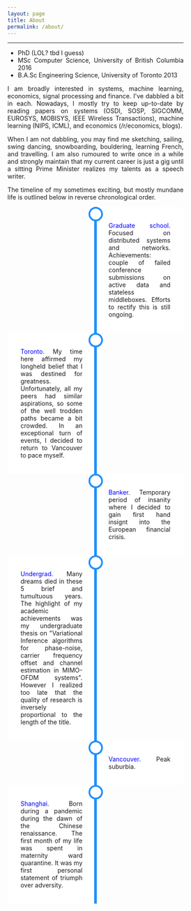 ```yaml
---
layout: page
title: About
permalink: /about/
---
```


<hr>
<div class="post-section"></div>

<style>
body {
 text-align: justify;
 text-justify: inter-word;
}
* {
    box-sizing: border-box;
}

.timeline {
    position: relative;
    max-width: 1200px;
    margin: 0 auto;
}

.timeline::after {
    content: '';
    position: absolute;
    width: 6px;
    background-color: #1E90FF;
    top: 0;
    bottom: 0;
    left: 50%;
    margin-left: -3px;
}

.container {
    position: relative;
    background-color: inherit;
    width: 50%;
}

.container::after {
    content: '';
    position: absolute;
    width: 25px;
    height: 25px;
    right: -17px;
    background-color: white;
    border: 4px solid #1E90FF;
    top: 0px;
    border-radius: 50%;
    z-index: 1;
}

.left {
    left: 0;
	padding-left: 0px 0px;
    padding-right: 0px 20px;
}

.right {
    left: 50%;
	padding-left: 0px 20px;
    padding-right: 0px 0px;
}

.right::after {
    left: -16px;
}

.content {
    padding: 20px 30px;
    background-color: white;
    position: relative;
    border-radius: 6px;
}

@media all and (max-width: 600px) {
  .timeline::after {
    left: 31px;
  }
  .container {
    width: 100%;
    padding-left: 70px;
    padding-right: 25px;
  }

  .left::after, .right::after {
    left: 15px;
  }
  .right {
    left: 0%;
  }
}
</style>

* PhD (LOL? tbd I guess)
* MSc Computer Science, University of British Columbia 2016
* B.A.Sc Engineering Science, University of Toronto 2013

I am broadly interested in systems, machine learning, economics, signal processing and finance.
I've dabbled a bit in each. Nowadays, I mostly try to keep up-to-date by reading papers on systems 
(OSDI, SOSP, SIGCOMM, EUROSYS, MOBISYS, IEEE Wireless Transactions), machine learning (NIPS, ICML), 
and economics (/r/economics, blogs). 

When I am not dabbling, you may find me sketching, sailing, swing dancing, snowboarding, 
bouldering, learning French, and travelling. I am also rumoured to write once in a while and 
strongly maintain that my current career is just a gig until a sitting Prime Minister realizes 
my talents as a speech writer. 

The timeline of my sometimes exciting, but mostly mundane life is outlined below in reverse 
chronological order.
<div class="post-section"></div>
<div class="timeline">
  <div class="container right description">	
      <div class="content">
	     <p><span style="color:blue">Graduate school.</span> Focused on distributed systems and networks. Achievements: couple of 
		 failed conference submissions on active data and stateless middleboxes. Efforts to rectify 
		 this is still ongoing.</p>
	  </div>
  </div>
  <div class="container left description">
	  <div class="content">
		 <p><span style="color:blue">Toronto.</span> My time here affirmed my longheld belief that I was destined 
		 for greatness. Unfortunately, all my peers had similar aspirations, so some of
		 the well trodden paths became a bit crowded. In an exceptional turn of events,
		 I decided to return to Vancouver to pace myself.</p> 
	  </div>
  </div>
  <div class="container right description">	
      <div class="content">
	     <p><span style="color:blue">Banker.</span> Temporary period of insanity where I decided to gain first hand insignt into 
		 the European financial crisis.</p>
	  </div>
  </div>
  <div class="container left description">
	  <div class="content">
		 <p><span style="color:blue">Undergrad.</span> Many dreams died in these 5 brief and tumultuous years. The highlight of 
		 my academic achievements was my undergraduate thesis on "Variational Inference algorithms 
		 for phase-noise, carrier frequency offset and channel estimation in MIMO-OFDM systems". 
		 However I realized too late that the quality of research is inversely proportional to the 
		 length of the title.</p>
	  </div>
  </div>
  <div class="container right description">
      <div class="content">
	  <p><span style="color:blue">Vancouver.</span> Peak suburbia.</p> 
	  </div>
  </div>
  <div class="container left description">
      <div class="content">
      <p><span style="color:blue">Shanghai</span>. Born during a pandemic during the dawn of the 
	  Chinese renaissance. The first month of my life was spent in maternity ward 
	  quarantine. It was my first personal statement of triumph over adversity.</p>
	  </div> 
  </div>
</div>
